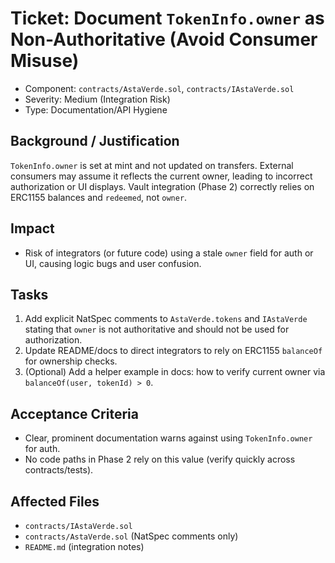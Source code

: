 # Ticket: Document `TokenInfo.owner` as Non-Authoritative (Avoid Consumer Misuse)

- Component: `contracts/AstaVerde.sol`, `contracts/IAstaVerde.sol`
- Severity: Medium (Integration Risk)
- Type: Documentation/API Hygiene

## Background / Justification

`TokenInfo.owner` is set at mint and not updated on transfers. External consumers may assume it reflects the current owner, leading to incorrect authorization or UI displays. Vault integration (Phase 2) correctly relies on ERC1155 balances and `redeemed`, not `owner`.

## Impact

- Risk of integrators (or future code) using a stale `owner` field for auth or UI, causing logic bugs and user confusion.

## Tasks

1. Add explicit NatSpec comments to `AstaVerde.tokens` and `IAstaVerde` stating that `owner` is not authoritative and should not be used for authorization.
2. Update README/docs to direct integrators to rely on ERC1155 `balanceOf` for ownership checks.
3. (Optional) Add a helper example in docs: how to verify current owner via `balanceOf(user, tokenId) > 0`.

## Acceptance Criteria

- Clear, prominent documentation warns against using `TokenInfo.owner` for auth.
- No code paths in Phase 2 rely on this value (verify quickly across contracts/tests).

## Affected Files

- `contracts/IAstaVerde.sol`
- `contracts/AstaVerde.sol` (NatSpec comments only)
- `README.md` (integration notes)
